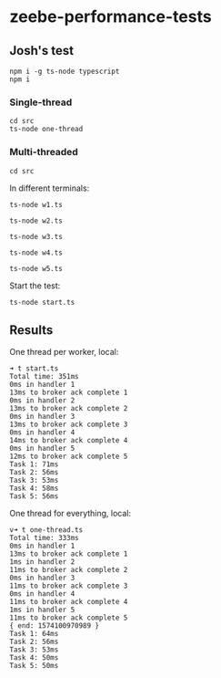 # zeebe-performance-tests

## Josh's test

```
npm i -g ts-node typescript
npm i
```

### Single-thread

```
cd src
ts-node one-thread
```

### Multi-threaded

```
cd src
```
In different terminals:
```
ts-node w1.ts
```

```
ts-node w2.ts
```

```
ts-node w3.ts
```

```
ts-node w4.ts
```

```
ts-node w5.ts
```

Start the test:

```
ts-node start.ts
```

## Results

One thread per worker, local:

```
➜ t start.ts   
Total time: 351ms
0ms in handler 1
13ms to broker ack complete 1  
0ms in handler 2
13ms to broker ack complete 2
0ms in handler 3
13ms to broker ack complete 3
0ms in handler 4
14ms to broker ack complete 4
0ms in handler 5
12ms to broker ack complete 5
Task 1: 71ms
Task 2: 56ms
Task 3: 53ms
Task 4: 58ms
Task 5: 56ms
```

One thread for everything, local:

```
v➜ t one-thread.ts
Total time: 333ms
0ms in handler 1
13ms to broker ack complete 1
1ms in handler 2
11ms to broker ack complete 2
0ms in handler 3
11ms to broker ack complete 3
0ms in handler 4
11ms to broker ack complete 4
1ms in handler 5
11ms to broker ack complete 5
{ end: 1574100970989 }
Task 1: 64ms
Task 2: 56ms
Task 3: 53ms
Task 4: 50ms
Task 5: 50ms
```